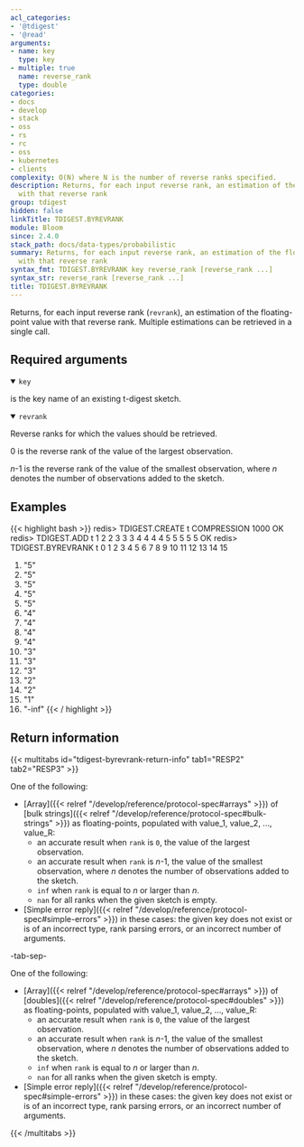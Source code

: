 ```yaml
---
acl_categories:
- '@tdigest'
- '@read'
arguments:
- name: key
  type: key
- multiple: true
  name: reverse_rank
  type: double
categories:
- docs
- develop
- stack
- oss
- rs
- rc
- oss
- kubernetes
- clients
complexity: O(N) where N is the number of reverse ranks specified.
description: Returns, for each input reverse rank, an estimation of the floating-point value
  with that reverse rank
group: tdigest
hidden: false
linkTitle: TDIGEST.BYREVRANK
module: Bloom
since: 2.4.0
stack_path: docs/data-types/probabilistic
summary: Returns, for each input reverse rank, an estimation of the floating-point value
  with that reverse rank
syntax_fmt: TDIGEST.BYREVRANK key reverse_rank [reverse_rank ...]
syntax_str: reverse_rank [reverse_rank ...]
title: TDIGEST.BYREVRANK
---
```

Returns, for each input reverse rank (`revrank`), an estimation of the floating-point value with that reverse rank.
Multiple estimations can be retrieved in a single call.

## Required arguments

<details open><summary><code>key</code></summary>

is the key name of an existing t-digest sketch.
</details>

<details open><summary><code>revrank</code></summary>

Reverse ranks for which the values should be retrieved.

0 is the reverse rank of the value of the largest observation.
  
_n_-1 is the reverse rank of the value of the smallest observation, where _n_ denotes the number of observations added to the sketch.
</details>

## Examples

{{< highlight bash >}}
redis> TDIGEST.CREATE t COMPRESSION 1000
OK
redis> TDIGEST.ADD t 1 2 2 3 3 3 4 4 4 4 5 5 5 5 5
OK
redis> TDIGEST.BYREVRANK t 0 1 2 3 4 5 6 7 8 9 10 11 12 13 14 15
 1) "5"
 2) "5"
 3) "5"
 4) "5"
 5) "5"
 6) "4"
 7) "4"
 8) "4"
 9) "4"
10) "3"
11) "3"
12) "3"
13) "2"
14) "2"
15) "1"
16) "-inf"
{{< / highlight >}}

## Return information

{{< multitabs id="tdigest-byrevrank-return-info" 
    tab1="RESP2" 
    tab2="RESP3" >}}

One of the following:

* [Array]({{< relref "/develop/reference/protocol-spec#arrays" >}}) of [bulk strings]({{< relref "/develop/reference/protocol-spec#bulk-strings" >}}) as floating-points, populated with value_1, value_2, ..., value_R:
    * an accurate result when `rank` is `0`, the value of the largest observation.
    * an accurate result when `rank` is _n_-1, the value of the smallest observation, where _n_ denotes the number of observations added to the sketch.
    * `inf` when `rank` is equal to _n_ or larger than _n_.
    * `nan` for all ranks when the given sketch is empty.
* [Simple error reply]({{< relref "/develop/reference/protocol-spec#simple-errors" >}}) in these cases: the given key does not exist or is of an incorrect type, rank parsing errors, or an incorrect number of arguments.

-tab-sep-

One of the following:

* [Array]({{< relref "/develop/reference/protocol-spec#arrays" >}}) of [doubles]({{< relref "/develop/reference/protocol-spec#doubles" >}}) as floating-points, populated with value_1, value_2, ..., value_R:
    * an accurate result when `rank` is `0`, the value of the largest observation.
    * an accurate result when `rank` is _n_-1, the value of the smallest observation, where _n_ denotes the number of observations added to the sketch.
    * `inf` when `rank` is equal to _n_ or larger than _n_.
    * `nan` for all ranks when the given sketch is empty.
* [Simple error reply]({{< relref "/develop/reference/protocol-spec#simple-errors" >}}) in these cases: the given key does not exist or is of an incorrect type, rank parsing errors, or an incorrect number of arguments.

{{< /multitabs >}}
